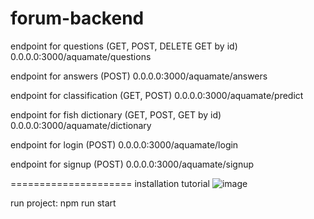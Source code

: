 # forum-backend

endpoint for questions (GET, POST, DELETE GET by id)
0.0.0.0:3000/aquamate/questions

endpoint for answers (POST)
0.0.0.0:3000/aquamate/answers

endpoint for classification (GET, POST)
0.0.0.0:3000/aquamate/predict

endpoint for fish dictionary (GET, POST, GET by id)
0.0.0.0:3000/aquamate/dictionary

endpoint for login (POST)
0.0.0.0:3000/aquamate/login

endpoint for signup (POST)
0.0.0.0:3000/aquamate/signup

=====================
installation tutorial
![image](https://github.com/MrYdobon1/aquamate-backend/assets/60208286/18980bed-6c9e-4126-bb52-fda7e618a128)

run project: npm run start

